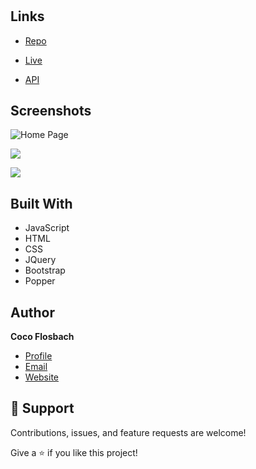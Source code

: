 <h1 align="center"><my-pokedex-app></h1>

<p align="center"><project-description></p>

## Links

- [Repo](https://github.com/Cocoflosbach/my-pokedex-app> "<my-pokedex-app> Repo")

- [Live](<https://cocoflosbach.github.io/my-pokedex-app/> "Live View")

- [API](<https://pokeapi.co/api/v2/pokemon/?limit=150> "API")

## Screenshots

![Home Page](/screenshots/1.png "Home Page")

![](/screenshots/2.png)

![](/screenshots/3.png)

## Built With

- JavaScript
- HTML
- CSS
- JQuery
- Bootstrap
- Popper

## Author

**Coco Flosbach**

- [Profile](https://github.com/Cocoflosbach "Coco Flosbach")
- [Email](mailto:cocoflosbach@theasnbrand.com?subject=Hi "Hi!")
- [Website](https://cocoflosbach.github.io/Portfolio-site/ "Welcome")

## 🤝 Support

Contributions, issues, and feature requests are welcome!

Give a ⭐️ if you like this project!
